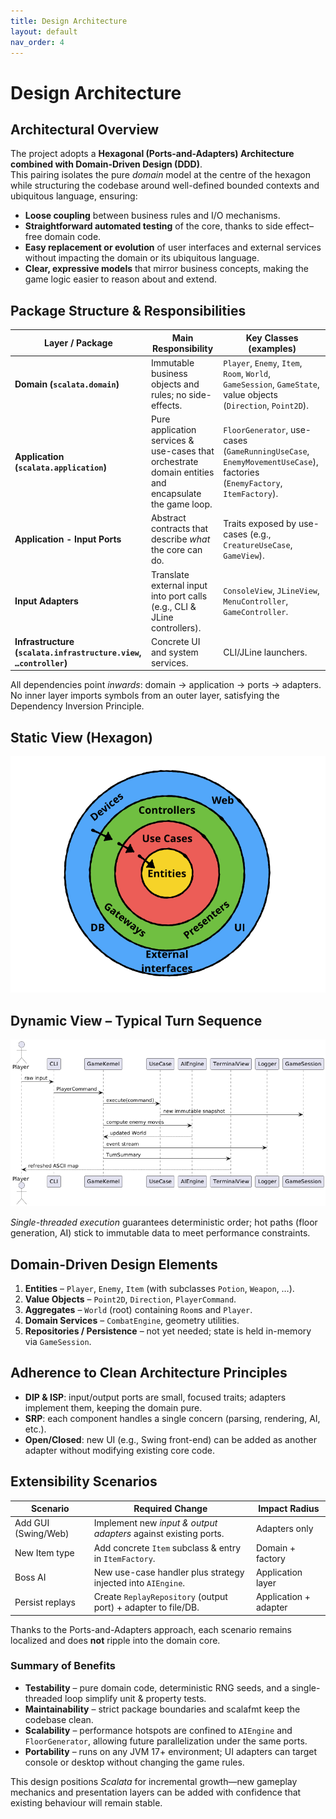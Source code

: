 ```yaml
---
title: Design Architecture
layout: default
nav_order: 4
---
```

# Design Architecture

## Architectural Overview
The project adopts a **Hexagonal (Ports-and-Adapters) Architecture** **combined with Domain-Driven Design (DDD)**.  
This pairing isolates the pure *domain* model at the centre of the hexagon while structuring the codebase 
around well-defined bounded contexts and ubiquitous language, ensuring:

- **Loose coupling** between business rules and I/O mechanisms.
- **Straightforward automated testing** of the core, thanks to side effect–free domain code.
- **Easy replacement or evolution** of user interfaces and external services without impacting the domain 
or its ubiquitous language.
- **Clear, expressive models** that mirror business concepts, making the game logic easier to reason about 
and extend.

## Package Structure & Responsibilities

| Layer / Package                                                   | Main Responsibility                                                                                   | Key Classes (examples)                                                                                                 |
|-------------------------------------------------------------------|-------------------------------------------------------------------------------------------------------|------------------------------------------------------------------------------------------------------------------------|
| **Domain (`scalata.domain`)**                                     | Immutable business objects and rules; no side-effects.                                                | `Player`, `Enemy`, `Item`, `Room`, `World`, `GameSession`, `GameState`, value objects (`Direction`, `Point2D`).        |
| **Application (`scalata.application`)**                           | Pure application services & use-cases that orchestrate domain entities and encapsulate the game loop. | `FloorGenerator`, use-cases (`GameRunningUseCase`, `EnemyMovementUseCase`), factories (`EnemyFactory`, `ItemFactory`). |
| **Application - Input Ports**                                     | Abstract contracts that describe *what* the core can do.                                              | Traits exposed by use-cases (e.g., `CreatureUseCase`, `GameView`).                                                     |
| **Input Adapters**                                                | Translate external input into port calls (e.g., CLI & JLine controllers).                             | `ConsoleView`, `JLineView`, `MenuController`, `GameController`.                                                        |
| **Infrastructure (`scalata.infrastructure.view`, `…controller`)** | Concrete UI and system services.                                                                      | CLI/JLine launchers.                                                                                                   |

All dependencies point *inwards*: domain → application → ports → adapters. No inner layer imports symbols 
from an outer layer, satisfying the Dependency Inversion Principle.

## Static View (Hexagon)

![plot](./DDD-scalata.png)

## Dynamic View – Typical Turn Sequence

![plot](./sequence_arch_sclata.png)

*Single-threaded execution* guarantees deterministic order; hot paths (floor generation, AI) stick to 
immutable data to meet performance constraints.

## Domain-Driven Design Elements

1. **Entities** – `Player`, `Enemy`, `Item` (with subclasses `Potion`, `Weapon`, …).
2. **Value Objects** – `Point2D`, `Direction`, `PlayerCommand`.
3. **Aggregates** – `World` (root) containing `Room`s and `Player`.
4. **Domain Services** – `CombatEngine`, geometry utilities.
5. **Repositories / Persistence** – not yet needed; state is held in-memory via `GameSession`.

## Adherence to Clean Architecture Principles
- **DIP & ISP**: input/output ports are small, focused traits; adapters implement them, keeping the domain pure.
- **SRP**: each component handles a single concern (parsing, rendering, AI, etc.).
- **Open/Closed**: new UI (e.g., Swing front-end) can be added as another adapter without modifying 
existing core code.

## Extensibility Scenarios
| Scenario              | Required Change                                                   | Impact Radius         |
|-----------------------|-------------------------------------------------------------------|-----------------------|
| Add GUI (Swing/Web)   | Implement new *input & output adapters* against existing ports.   | Adapters only         |
| New Item type         | Add concrete `Item` subclass & entry in `ItemFactory`.            | Domain + factory      |
| Boss AI               | New use-case handler plus strategy injected into `AIEngine`.      | Application layer     |
| Persist replays       | Create `ReplayRepository` (output port) + adapter to file/DB.     | Application + adapter |

Thanks to the Ports-and-Adapters approach, each scenario remains localized and does **not** ripple into the domain core.

### Summary of Benefits
- **Testability** – pure domain code, deterministic RNG seeds, and a single-threaded loop simplify unit 
& property tests.
- **Maintainability** – strict package boundaries and scalafmt keep the codebase clean.
- **Scalability** – performance hotspots are confined to `AIEngine` and `FloorGenerator`, 
allowing future parallelization under the same ports.
- **Portability** – runs on any JVM 17+ environment; UI adapters can target console or desktop 
without changing the game rules.

This design positions *Scalata* for incremental growth—new gameplay mechanics and presentation layers 
can be added with confidence that existing behaviour will remain stable.
